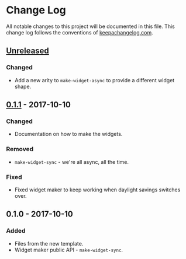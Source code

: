 # Change Log
All notable changes to this project will be documented in this file. This change log follows the conventions of [keepachangelog.com](http://keepachangelog.com/).

## [Unreleased]
### Changed
- Add a new arity to `make-widget-async` to provide a different widget shape.

## [0.1.1] - 2017-10-10
### Changed
- Documentation on how to make the widgets.

### Removed
- `make-widget-sync` - we're all async, all the time.

### Fixed
- Fixed widget maker to keep working when daylight savings switches over.

## 0.1.0 - 2017-10-10
### Added
- Files from the new template.
- Widget maker public API - `make-widget-sync`.

[Unreleased]: https://github.com/your-name/prodsales/compare/0.1.1...HEAD
[0.1.1]: https://github.com/your-name/prodsales/compare/0.1.0...0.1.1
